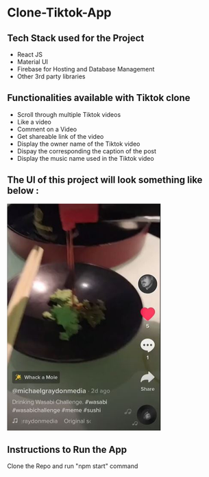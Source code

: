 # Clone-Tiktok-App
## Tech Stack used for the Project
* React JS
* Material UI
* Firebase for Hosting and Database Management
* Other 3rd party libraries

## Functionalities available with Tiktok clone
* Scroll through multiple Tiktok videos
* Like a video
* Comment on a Video
* Get shareable link of the video
* Display the owner name of the Tiktok video 
* Dispay the corresponding the caption of the post
* Display the music name used in the Tiktok video

## The UI of this project will look something like below :
![UI of Tiktok App](./Tiktok_UI.JPG)

## Instructions to Run the App
Clone the Repo and run "npm start" command